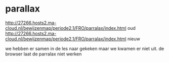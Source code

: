 # parallax 

http://27266.hosts2.ma-cloud.nl/bewijzenmap/periode2.1/FRO/parralax/index.html oud
http://27266.hosts2.ma-cloud.nl/bewijzenmap/periode2.1/FRO/parralax/index.html nieuw

we hebben er samen in de les naar gekeken maar we kwamen er niet uit. de browser laat de parralax niet werken
